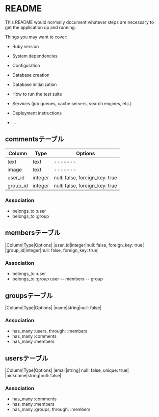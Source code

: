# README

This README would normally document whatever steps are necessary to get the
application up and running.

Things you may want to cover:

* Ruby version

* System dependencies

* Configuration

* Database creation

* Database initialization

* How to run the test suite

* Services (job queues, cache servers, search engines, etc.)

* Deployment instructions

* ...

## commentsテーブル

|Column|Type|Options|
|------|----|-------|
|text|text|-------|
|image|text|-------|
|user_id|integer|null: false, foreign_key: true|
|group_id|integer|null: false, foreign_key: true|

<!-- コメントテーブルのアソシエーション -->
### Association
- belongs_to :user
- belongs_to :group




## membersテーブル

|Column|Type|Options|
|user_id|integer|null: false, foreign_key: true|
|group_id|integer|null: false, foreign_key: true|

<!-- メンバーテーブルのアソシエーション -->
### Association
- belongs_to :user
- belongs_to :group
user -- members -- group



##  groupsテーブル

|Column|Type|Options|
|name|string|null: false|

<!-- グループテーブルのアソシエーション -->
### Association
- has_many :users, through: :members
- has_many :comments
- has_many :members





## usersテーブル

|Column|Type|Options|
|email|string| null: false, unique: true|
|nickname|string|null: false|

<!-- ユーザーーテーブルのアソシエーション -->
### Association
- has_many :comments
- has_many :members
- has_many :groups, through: :members







